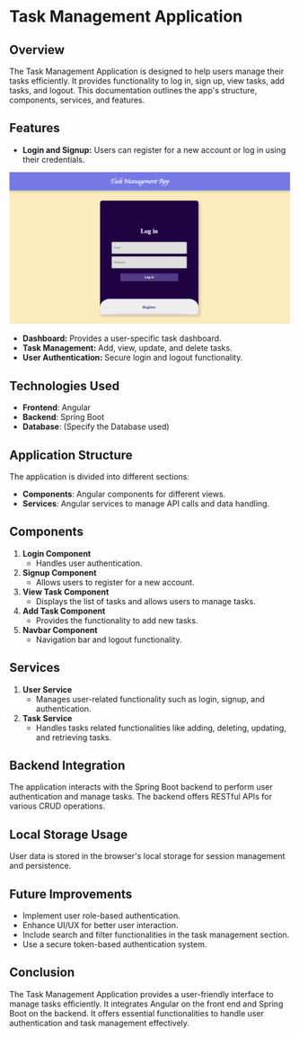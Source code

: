 # Task Management Application

## Overview
The Task Management Application is designed to help users manage their tasks efficiently. It provides functionality to log in, sign up, view tasks, add tasks, and logout. This documentation outlines the app's structure, components, services, and features.

## Features
- **Login and Signup:** Users can register for a new account or log in using their credentials.
<img src="/Images/Login.png" width="500px"/>

- **Dashboard:** Provides a user-specific task dashboard.
- **Task Management:** Add, view, update, and delete tasks.
- **User Authentication:** Secure login and logout functionality.




## Technologies Used
- **Frontend**: Angular
- **Backend**: Spring Boot
- **Database**: (Specify the Database used)

## Application Structure
The application is divided into different sections:
- **Components**: Angular components for different views.
- **Services**: Angular services to manage API calls and data handling.

## Components
1. **Login Component**
   - Handles user authentication.
2. **Signup Component**
   - Allows users to register for a new account.
3. **View Task Component**
   - Displays the list of tasks and allows users to manage tasks.
4. **Add Task Component**
   - Provides the functionality to add new tasks.
5. **Navbar Component**
   - Navigation bar and logout functionality.

## Services
1. **User Service**
   - Manages user-related functionality such as login, signup, and authentication.
2. **Task Service**
   - Handles tasks related functionalities like adding, deleting, updating, and retrieving tasks.

## Backend Integration
The application interacts with the Spring Boot backend to perform user authentication and manage tasks. The backend offers RESTful APIs for various CRUD operations.

## Local Storage Usage
User data is stored in the browser's local storage for session management and persistence.

## Future Improvements
- Implement user role-based authentication.
- Enhance UI/UX for better user interaction.
- Include search and filter functionalities in the task management section.
- Use a secure token-based authentication system.

## Conclusion
The Task Management Application provides a user-friendly interface to manage tasks efficiently. It integrates Angular on the front end and Spring Boot on the backend. It offers essential functionalities to handle user authentication and task management effectively.
